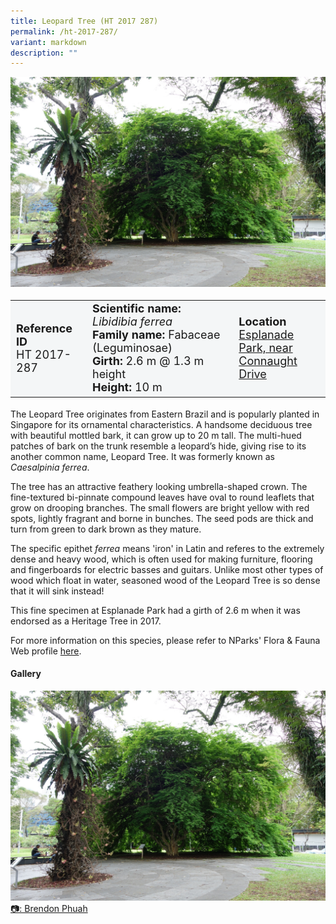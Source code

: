 ```yaml
---
title: Leopard Tree (HT 2017 287)
permalink: /ht-2017-287/
variant: markdown
description: ""
---
```

<div class="isomer-image-wrapper">
<img src="/images/Heritage_trees_photos/libfer_ht2017-287_habit.jpg">
</div><table style="minWidth: 100px; font-size: 18px; background: #F4F6F7">
<tbody><tr>
<td rowspan="1" colspan="1">
<strong>Reference ID</strong>
<br>HT 2017-287
</td>
<td rowspan="1" colspan="1">
	<strong>Scientific name:</strong> <em>Libidibia ferrea</em>
<br><strong>Family name: </strong>Fabaceae (Leguminosae)
<br><strong>Girth: </strong>2.6 m @ 1.3 m height
<br><strong>Height: </strong>10 m
</td>
<td rowspan="1" colspan="1">
<strong>Location</strong><a href="https://www.onemap.gov.sg/?lat=1.2897899999906102&amp;lng=103.8536600000249">
 <br>Esplanade Park, near<br>Connaught Drive</a>
</td>
</tr>
</tbody>
</table>
<p>The Leopard Tree originates from Eastern Brazil and is popularly planted in Singapore for its ornamental characteristics. A handsome deciduous tree with beautiful mottled bark, it can grow up to 20 m tall. The multi-hued patches of bark on the trunk resemble a leopard’s hide, giving rise to its another common name, Leopard Tree. It was formerly known as <em>Caesalpinia ferrea</em>.</p>

<p>The tree has an attractive feathery looking umbrella-shaped crown. The fine-textured bi-pinnate compound leaves have oval to round leaflets that grow on drooping branches. The small flowers are bright yellow with red spots, lightly fragrant and borne in bunches. The seed pods are thick and turn from green to dark brown as they mature.</p>
	
<p>The specific epithet <em>ferrea</em> means 'iron' in Latin and referes to the extremely dense and heavy wood, which is often used for making furniture, flooring and fingerboards for electric basses and guitars. Unlike most other types of wood which float in water, seasoned wood of the Leopard Tree is so dense that it will sink instead!</p>

<p>This fine specimen at Esplanade Park had a girth of 2.6 m when it was endorsed as a Heritage Tree in 2017.</p>

<p>For more information on this species, please refer to NParks' Flora &amp; Fauna Web profile <a href="https://www.nparks.gov.sg/florafaunaweb/flora/2/7/2767">here</a>.</p>

<h4><b>Gallery</b></h4>
<div class="isomer-card-grid">
<a href="/images/Heritage_trees_photos/libfer_ht2017-287_habit.jpg" class="isomer-card">
<div class="isomer-card-image">
<div class="isomer-image-wrapper"><img src="/images/Heritage_trees_photos/libfer_ht2017-287_habit.jpg"></div></div>
<div class="isomer-card-body"><div class="isomer-card-description">📷: Brendon Phuah</div></div></a><br></div>